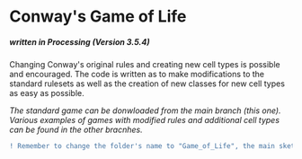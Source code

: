 # Conway's Game of Life
##### written in Processing (Version 3.5.4)

Changing Conway's original rules and creating new cell types is possible and encouraged. The code is written as to make modifications to the standard rulesets as well as the creation of new classes for new cell types as easy as possible.

_The standard game can be donwloaded from the main branch (this one). Various examples of games with modified rules and additional cell types can be found in the other bracnhes._

```diff
! Remember to change the folder's name to "Game_of_Life", the main sketch's name, when downloading the project !
```
